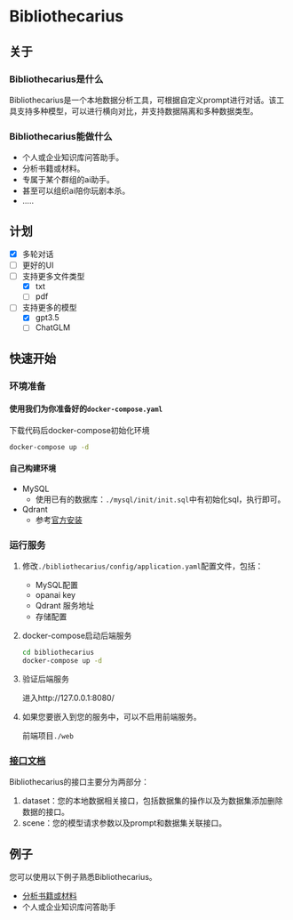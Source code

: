 # Bibliothecarius


## 关于

### Bibliothecarius是什么

Bibliothecarius是一个本地数据分析工具，可根据自定义prompt进行对话。该工具支持多种模型，可以进行横向对比，并支持数据隔离和多种数据类型。

### Bibliothecarius能做什么

- 个人或企业知识库问答助手。
- 分析书籍或材料。
- 专属于某个群组的ai助手。
- 甚至可以组织ai陪你玩剧本杀。
- .....

## 计划

- [x] 多轮对话
- [ ] 更好的UI
- [ ] 支持更多文件类型
  - [x] txt
  - [ ] pdf
- [ ] 支持更多的模型
  - [x] gpt3.5
  - [ ] ChatGLM

## 快速开始

### 环境准备

#### 使用我们为你准备好的`docker-compose.yaml`

下载代码后docker-compose初始化环境

```bash
docker-compose up -d
```
#### 自己构建环境
- MySQL
  - 使用已有的数据库：`./mysql/init/init.sql`中有初始化sql，执行即可。 
- Qdrant
  - 参考[官方安装](https://qdrant.tech/documentation/quick_start/)


### 运行服务

1. 修改`./bibliothecarius/config/application.yaml`配置文件，包括：

   - MySQL配置
   - opanai key
   - Qdrant 服务地址
   - 存储配置

2. docker-compose启动后端服务

   ```bash
   cd bibliothecarius
   docker-compose up -d
   ```

3. 验证后端服务

   进入http://127.0.0.1:8080/

4. 如果您要嵌入到您的服务中，可以不启用前端服务。

   前端项目`./web`

   

### [接口文档](https://www.apifox.cn/apidoc/shared-0dfab7c9-3d3f-498a-b4c2-88b5e6b99a01)

Bibliothecarius的接口主要分为两部分：

1. dataset：您的本地数据相关接口，包括数据集的操作以及为数据集添加删除数据的接口。
2. scene：您的模型请求参数以及prompt和数据集关联接口。



## 例子

您可以使用以下例子熟悉Bibliothecarius。

- [分析书籍或材料](https://github.com/coderabbit214/bibliothecarius/blob/main/example/analyze_book/README.md)
- 个人或企业知识库问答助手



